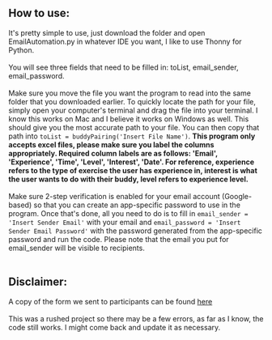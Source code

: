## How to use:

It's pretty simple to use, just download the folder and open EmailAutomation.py in whatever IDE you want, I like to use Thonny for Python.
<br /><br />
You will see three fields that need to be filled in: toList, email_sender, email_password. 
<br /><br />
Make sure you move the file you want the program to read into the same folder that you downloaded earlier. To quickly locate the path for your file, simply open your computer's terminal and drag the file into your terminal. I know this works on Mac and I believe it works on Windows as well. This should give you the most accurate path to your file. You can then copy that path into `toList = buddyPairing('Insert File Name')`. **This program only accepts excel files, please make sure you label the columns appropriately. Required column labels are as follows: 'Email', 'Experience', 'Time', 'Level', 'Interest', 'Date'. For reference, experience refers to the type of exercise the user has experience in, interest is what the user wants to do with their buddy, level refers to experience level.** 
<br /><br />
Make sure 2-step verification is enabled for your email account (Google-based) so that you can create an app-specific password to use in the program.
Once that's done, all you need to do is to fill in `email_sender = 'Insert Sender Email'` with your email and `email_password = 'Insert Sender Email Password'` with the password generated from the app-specific password and run the code. Please note that the email you put for email_sender will be visible to recipients.
<br /><br />
## Disclaimer:
A copy of the form we sent to participants can be found [here](https://docs.google.com/forms/d/1ZHVmdJOoLvg0yr5K2UwEOlvRc0cX3hT8jqW88aV3UDg/edit)
<br /><br />
This was a rushed project so there may be a few errors, as far as I know, the code still works. I might come back and update it as necessary.
